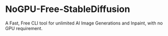 # NoGPU-Free-StableDiffusion
A Fast, Free CLI tool for unlimited AI Image Generations and Inpaint, with no GPU requirement.
